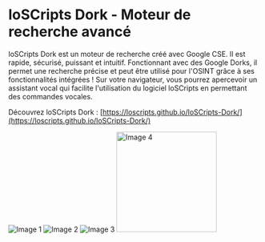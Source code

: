 # loSCripts Dork - Moteur de recherche avancé

loSCripts Dork est un moteur de recherche créé avec Google CSE. Il est rapide, sécurisé, puissant et intuitif. Fonctionnant avec des Google Dorks, il permet une recherche précise et peut être utilisé pour l'OSINT grâce à ses fonctionnalités intégrées ! Sur votre navigateur, vous pourrez apercevoir un assistant vocal qui facilite l'utilisation du logiciel loSCripts en permettant des commandes vocales. 

Découvrez loSCripts Dork : [https://loscripts.github.io/loSCripts-Dork/](https://loscripts.github.io/loSCripts-Dork/)

![Image 1](https://github.com/loSCripts/loSCripts-Dork/assets/130851524/38b311f3-cadd-487f-99fe-c3df1d8bb60d)
![Image 2](https://github.com/loSCripts/loSCripts-Dork/assets/130851524/3594e76d-a051-4221-a9be-50d687c07fdb)
![Image 3](https://github.com/loSCripts/loSCripts-Dork/assets/130851524/36ef749f-613a-40aa-9653-0a3fe40c0ad5)
<img src="https://github.com/loSCripts/loSCripts-Dork/assets/130851524/d889eb45-1ac4-4795-95f2-04c7cbc2afb3" width="200" height="200" alt="Image 4" style="display:inline; margin-right: 10px;">
